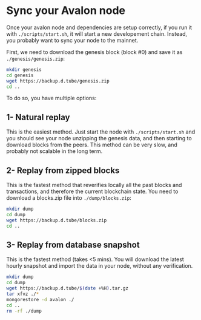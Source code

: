 # Sync your Avalon node

Once your avalon node and dependencies are setup correctly, if you run it with `./scripts/start.sh`, it will start a new developement chain. Instead, you probably want to sync your node to the mainnet.

First, we need to download the genesis block (block #0) and save it as `./genesis/genesis.zip`:
```bash
mkdir genesis
cd genesis
wget https://backup.d.tube/genesis.zip
cd ..
```

To do so, you have multiple options:

## 1- Natural replay
This is the easiest method. Just start the node with `./scripts/start.sh` and you should see your node unzipping the genesis data, and then starting to download blocks from the peers. This method can be very slow, and probably not scalable in the long term.

## 2- Replay from zipped blocks
This is the fastest method that reverifies locally all the past blocks and transactions, and therefore the current blockchain state. You need to download a blocks.zip file into `./dump/blocks.zip`:
```bash
mkdir dump
cd dump
wget https://backup.d.tube/blocks.zip
cd ..
```
## 3- Replay from database snapshot
This is the fastest method (takes <5 mins). You will download the latest hourly snapshot and import the data in your node, without any verification.

```bash
mkdir dump
cd dump
wget https://backup.d.tube/$(date +%H).tar.gz
tar xfvz ./*
mongorestore -d avalon ./
cd ..
rm -rf ./dump
```
